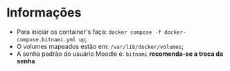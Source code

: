 # Informações


- Para iniciar os container's faça: `docker compose -f docker-compose.bitnami.yml up`;
- O volumes mapeados estão em: `/var/lib/docker/volumes`;
- A senha padrão do usuário Moodle é: `bitnami` **recomenda-se a troca da senha**
